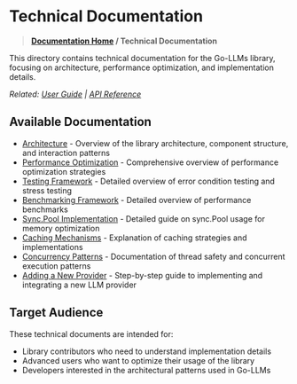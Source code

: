 # Technical Documentation

> **[Documentation Home](/REFERENCE.md) / Technical Documentation**

This directory contains technical documentation for the Go-LLMs library, focusing on architecture, performance optimization, and implementation details.

*Related: [User Guide](/docs/user-guide/README.md) | [API Reference](/docs/api/README.md)*

## Available Documentation

- [Architecture](architecture.md) - Overview of the library architecture, component structure, and interaction patterns
- [Performance Optimization](performance.md) - Comprehensive overview of performance optimization strategies
- [Testing Framework](testing.md) - Detailed overview of error condition testing and stress testing
- [Benchmarking Framework](benchmarks.md) - Detailed overview of performance benchmarks
- [Sync.Pool Implementation](sync-pool.md) - Detailed guide on sync.Pool usage for memory optimization
- [Caching Mechanisms](caching.md) - Explanation of caching strategies and implementations
- [Concurrency Patterns](concurrency.md) - Documentation of thread safety and concurrent execution patterns
- [Adding a New Provider](new-provider.md) - Step-by-step guide to implementing and integrating a new LLM provider

## Target Audience

These technical documents are intended for:

- Library contributors who need to understand implementation details
- Advanced users who want to optimize their usage of the library
- Developers interested in the architectural patterns used in Go-LLMs